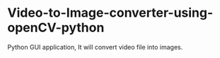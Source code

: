 # Video-to-Image-converter-using-openCV-python

Python GUI application, It will convert video file into images.
